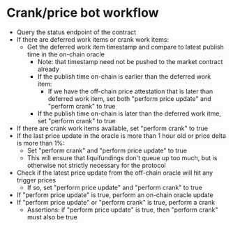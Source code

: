 # Crank/price bot workflow

* Query the status endpoint of the contract
* If there are deferred work items or crank work items:
  * Get the deferred work item timestamp and compare to latest publish time in the on-chain oracle
    * Note: that timestamp need not be pushed to the market contract already
    * If the publish time on-chain is earlier than the deferred work item:
      * If we have the off-chain price attestation that is later than deferred work item, set both "perform price update" and "perform crank" to true
    * If the publish time on-chain is later than the deferred work itme, set "perform crank" to true
* If there are crank work items available, set "perform crank" to true
* If the last price update in the oracle is more than 1 hour old or price delta is more than 1%:
  * Set "perform crank" and "perform price update" to true
  * This will ensure that liquifundings don't queue up too much, but is otherwise not strictly necessary for the protocol
* Check if the latest price update from the off-chain oracle will hit any trigger prices
  * If so, set "perform price update" and "perform crank" to true
* If "perform price update" is true, perform an on-chain oracle update
* If "perform price update" or "perform crank" is true, perform a crank
  * Assertions: if "perform price update" is true, then "perform crank" must also be true
